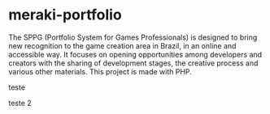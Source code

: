 # meraki-portfolio
 The SPPG (Portfolio System for Games Professionals) is designed to bring new recognition to the game creation area in Brazil, in an online and accessible way. It focuses on opening opportunities among developers and creators with the sharing of development stages, the creative process and various other materials. This project is made with PHP.

 teste

 teste 2
